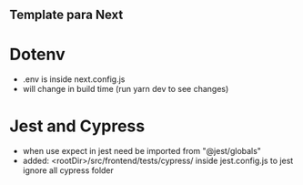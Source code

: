 ## Template para Next

# Dotenv
  * .env is inside next.config.js
  * will change in build time (run yarn dev to see changes)

# Jest and Cypress
  * when use expect in jest need be imported from "@jest/globals"
  * added: \<rootDir>/src/frontend/tests/cypress/ inside jest.config.js to jest ignore all cypress folder 
